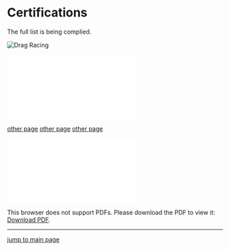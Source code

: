 # Certifications

The full list is being complied.

![Drag Racing](../assets/certificates/imagex.bmp)


![Drag Racing](../assets/certificates/doc.pdf)

[other page](../hirarchy/xyz)
[other page](../hirarchy/xyz.md)
[other page](../hirarchy/xyz.html)

<embed src="../assets/certificates/doc.pdf">
        <p>This browser does not support PDFs. Please download the PDF to view it: 
        <a href="../assets/certificates/doc.pdf">Download PDF</a>.</p>
    </embed>

---
[jump to main page](https://mabubakarriaz.github.io)
